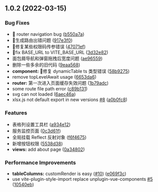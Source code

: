 ## 1.0.2 (2022-03-15)

### Bug Fixes

- :bug: router navigation bug ([b550a7a](https://github.com/buqiyuan/vite-vue3-admin/commit/b550a7a01b486cfd161ccb8efd7bca9a0ed35627))
- :bug:生成路由出错问题 ([917e3f0](https://github.com/buqiyuan/vite-vue3-admin/commit/917e3f07209851a3df0b7e220e38df4df7612a68))
- :bug:修复某些权限码传参错误 ([47071ef](https://github.com/buqiyuan/vite-vue3-admin/commit/47071efa7beb2e210151405e2a1c7e74d6dff4f1))
- :bug:fix BASE_URL to VITE_BASE_URL ([3d32e82](https://github.com/buqiyuan/vite-vue3-admin/commit/3d32e82b838aea3c8a928989d2aa55c5d125a8ab))
- 面包屑导航和弹窗拖拽后宽度问题 ([ae96559](https://github.com/buqiyuan/vite-vue3-admin/commit/ae96559fb82a87908a40b425701eaa0ee1993aa7))
- 删除一些多余的旧代码 ([9eaa568](https://github.com/buqiyuan/vite-vue3-admin/commit/9eaa568a104e7ab1980c0d2069cbedddb4a4934b))
- **component:** :bug:修复 dynamicTable ts 类型错误 ([58b9275](https://github.com/buqiyuan/vite-vue3-admin/commit/58b9275758625f583aed644923431df72acb9687))
- remove topLevelAwait usage ([6653da6](https://github.com/buqiyuan/vite-vue3-admin/commit/6653da65f7a6d9738a39c955fb4dcb6d4f553235))
- **router:** 第一次进入页面缓存失效问题 ([1b79adc](https://github.com/buqiyuan/vite-vue3-admin/commit/1b79adc072c1c9b6518cc4c05846dfd47c954989))
- some route file path error ([c89b131](https://github.com/buqiyuan/vite-vue3-admin/commit/c89b131d77c0ee8036813a2d377774bb854c652d))
- svg can not loaded ([6aec46a](https://github.com/buqiyuan/vite-vue3-admin/commit/6aec46a00412a2b02e4090faca6722717a739550))
- xlsx.js not default export in new versions [#8](https://github.com/buqiyuan/vite-vue3-admin/issues/8) ([a0b0fc8](https://github.com/buqiyuan/vite-vue3-admin/commit/a0b0fc8c78e1cf75e5ed7e48aee03dc7ce364db4))

### Features

- 表格列设置工具栏 ([a934e12](https://github.com/buqiyuan/vite-vue3-admin/commit/a934e123426fab27fcbfbf47181f3355f584974a))
- 服务监控页面 ([0c3d61f](https://github.com/buqiyuan/vite-vue3-admin/commit/0c3d61fbdf4b0ecb1375990c06f5b039bed37085))
- 全局挂载 Reflect 反射对象 ([f6f4675](https://github.com/buqiyuan/vite-vue3-admin/commit/f6f4675fba8e94b8b8bb67eff79d1205e3b06fff))
- 新增按钮权限 ([5538d38](https://github.com/buqiyuan/vite-vue3-admin/commit/5538d387925b7bd53f332643903f9e4cacad0908))
- **views:** add about page ([0a34802](https://github.com/buqiyuan/vite-vue3-admin/commit/0a34802b7ef2d2727df4b3b769bd4d664ace2bfa))

### Performance Improvements

- **tableColumns:** customRender is easy ([#10](https://github.com/buqiyuan/vite-vue3-admin/issues/10)) ([e069f3c](https://github.com/buqiyuan/vite-vue3-admin/commit/e069f3c164f92e414638cb2f681013c7dc7727a0))
- use vite-plugin-style-import replace unplugin-vue-components [#5](https://github.com/buqiyuan/vite-vue3-admin/issues/5) ([10540eb](https://github.com/buqiyuan/vite-vue3-admin/commit/10540eb1de36f4cd6048f86e5b0363109d571760))

